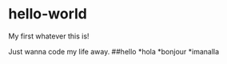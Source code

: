 hello-world
===========

My first whatever this is!

Just wanna code my life away.
##hello
*hola
*bonjour
*imanalla
